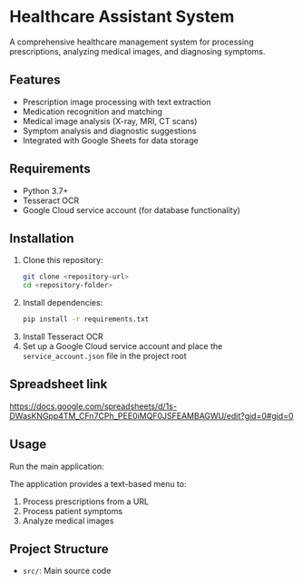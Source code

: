 # Healthcare Assistant System

A comprehensive healthcare management system for processing prescriptions, analyzing medical images, and diagnosing symptoms.

## Features

- Prescription image processing with text extraction
- Medication recognition and matching
- Medical image analysis (X-ray, MRI, CT scans)
- Symptom analysis and diagnostic suggestions
- Integrated with Google Sheets for data storage

## Requirements

- Python 3.7+
- Tesseract OCR
- Google Cloud service account (for database functionality)

## Installation

1. Clone this repository:
   ```sh
   git clone <repository-url>
   cd <repository-folder>
   ```
2. Install dependencies:
   ```sh
   pip install -r requirements.txt
   ```
3. Install Tesseract OCR
4. Set up a Google Cloud service account and place the `service_account.json` file in the project root

## Spreadsheet link
https://docs.google.com/spreadsheets/d/1s-DWasKNGpp4TM_CFn7CPh_PEE0iMQF0JSFEAMBAGWU/edit?gid=0#gid=0

## Usage

Run the main application:

The application provides a text-based menu to:
1. Process prescriptions from a URL
2. Process patient symptoms
3. Analyze medical images

## Project Structure

- `src/`: Main source code



